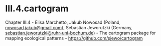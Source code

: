 # III.4.cartogram
Chapter III.4 - Elisa Marchetto, Jakub Nowosad (Poland, nowosad.jakub@gmail.com), Sebastian Jeworutzki (Germany, sebastian.jeworutzki@ruhr-uni-bochum.de) - The cartogram package for mapping ecological patterns - https://github.com/sjewo/cartogram
